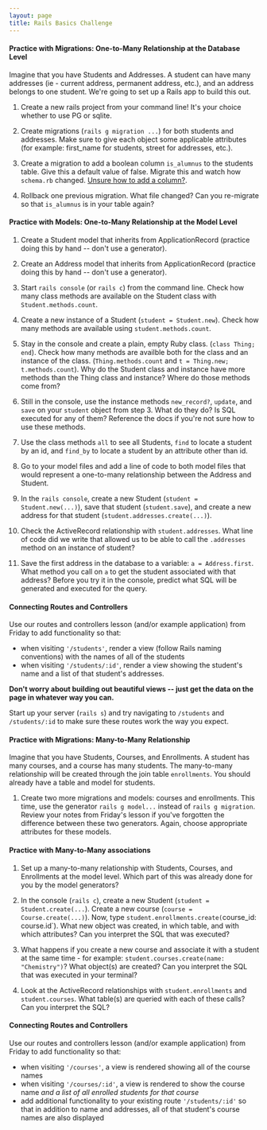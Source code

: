 ```yaml
---
layout: page
title: Rails Basics Challenge
---
```

#### Practice with Migrations: One-to-Many Relationship at the Database Level

Imagine that you have Students and Addresses. A student can have many addresses (ie - current address, permanent address, etc.), and an address belongs to one student. We're going to set up a Rails app to build this out.

1) Create a new rails project from your command line! It's your choice whether to use PG or sqlite. 

2) Create migrations (`rails g migration ...`) for both students and addresses. Make sure to give each object some applicable attributes (for example: first_name for students, street for addresses, etc.). 

3) Create a migration to add a boolean column `is_alumnus` to the students table. Give this a default value of false. Migrate this and watch how `schema.rb` changed. [Unsure how to add a column?](http://lmgtfy.com/?q=rails+migration+add+column). 

4) Rollback one previous migration. What file changed? Can you re-migrate so that `is_alumnus` is in your table again? 

#### Practice with Models: One-to-Many Relationship at the Model Level

1) Create a Student model that inherits from ApplicationRecord (practice doing this by hand -- don't use a generator).

2) Create an Address model that inherits from ApplicationRecord (practice doing this by hand -- don't use a generator).

3) Start `rails console` (or `rails c`) from the command line. Check how many class methods are available on the Student class with `Student.methods.count`. 

4) Create a new instance of a Student (`student = Student.new`). Check how many methods are available using `student.methods.count`.

5) Stay in the console and create a plain, empty Ruby class. (`class Thing; end`). Check how many methods are availble both for the class and an instance of the class. (`Thing.methods.count` and `t = Thing.new; t.methods.count`). Why do the Student class and instance have more methods than the Thing class and instance? Where do those methods come from? 

6) Still in the console, use the instance methods `new_record?`, `update`, and `save` on your `student` object from step 3. What do they do? Is SQL executed for any of them? Reference the docs if you're not sure how to use these methods.

7) Use the class methods `all` to see all Students, `find` to locate a student by an id, and `find_by` to locate a student by an attribute other than id. 

8) Go to your model files and add a line of code to both model files that would represent a one-to-many relationship between the Address and Student.

9) In the `rails console`, create a new Student (`student = Student.new(...)`), save that student (`student.save`), and create a new address for that student (`student.addresses.create(...)`).

10) Check the ActiveRecord relationship with `student.addresses`. What line of code did we write that allowed us to be able to call the `.addresses` method on an instance of student? 

11) Save the first address in the database to a variable: `a = Address.first`. What method you call on `a` to get the student associated with that address? Before you try it in the console, predict what SQL will be generated and executed for the query. 

#### Connecting Routes and Controllers

Use our routes and controllers lesson (and/or example application) from Friday to add functionality so that:

* when visiting `'/students'`, render a view (follow Rails naming conventions) with the names of all of the students
* when visiting `'/students/:id'`, render a view showing the student's name and a list of that student's addresses.

**Don't worry about building out beautiful views -- just get the data on the page in whatever way you can.**

Start up your server (`rails s`) and try navigating to `/students` and `/students/:id` to make sure these routes work the way you expect. 

#### Practice with Migrations: Many-to-Many Relationship

Imagine that you have Students, Courses, and Enrollments. A student has many courses, and a course has many students. The many-to-many relationship will be created through the join table `enrollments`. You should already have a table and model for students. 

1) Create two more migrations and models: courses and enrollments. This time, use the generator `rails g model...` instead of `rails g migration`. Review your notes from Friday's lesson if you've forgotten the difference between these two generators. Again, choose appropriate attributes for these models.

#### Practice with Many-to-Many associations

1) Set up a many-to-many relationship with Students, Courses, and Enrollments at the model level. Which part of this was already done for you by the model generators? 

2) In the console (`rails c`), create a new Student (`student = Student.create(...`). Create a new course (`course = Course.create(...)`). Now, type `student.enrollments.create(`course_id: course.id`). What new object was created, in which table, and with which attributes? Can you interpret the SQL that was executed? 

3) What happens if you create a new course and associate it with a student at the same time - for example: `student.courses.create(name: "Chemistry")`? What object(s) are created? Can you interpret the SQL that was executed in your terminal? 

4) Look at the ActiveRecord relationships with `student.enrollments` and `student.courses`. What table(s) are queried with each of these calls? Can you interpret the SQL? 

#### Connecting Routes and Controllers

Use our routes and controllers lesson (and/or example application) from Friday to add functionality so that:

* when visiting `'/courses'`, a view is rendered showing all of the course names
* when visiting `'/courses/:id'`, a view is rendered to show the course name *and a list of all enrolled students for that course* 
* add additional functionality to your existing route `'/students/:id'` so that in addition to name and addresses, all of that student's course names are also displayed
